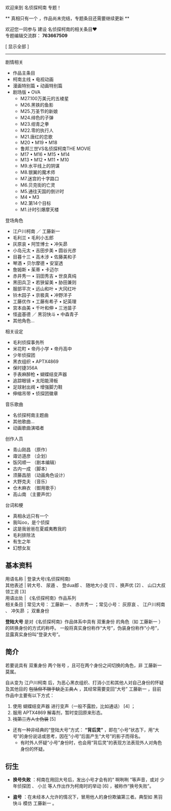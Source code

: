 欢迎来到  名侦探柯南  专题！

** 真相只有一个  ，作品尚未完结，专题条目还需要继续更新 **

欢迎您一同参与  建设  名侦探柯南的相关条目♥  
专题编辑交流群： **763667509**

[ 显示全部 ]

* * *

剧情相关

  * 作品主条目 
  * 柯南主线  •  电视动画 
  * 漫画特别篇  •  动画特别篇 
  * 剧场版  •  OVA 
    * M27.100万美元的五棱星 
    * M26.黑铁的鱼影 
    * M25.万圣节的新娘 
    * M24.绯色的子弹 
    * M23.绀青之拳 
    * M22.零的执行人 
    * M21.唐红的恋歌 
    * M20  •  M19  •  M18 
    * 鲁邦三世VS名侦探柯南THE MOVIE 
    * M17  •  M16  •  M15  •  M14 
    * M13  •  M12  •  M11  •  M10 
    * M9.水平线上的阴谋 
    * M8.银翼的魔术师 
    * M7.迷宫的十字路口 
    * M6.贝克街的亡灵 
    * M5.通往天国的倒计时 
    * M4  •  M3 
    * M2.第14个目标 
    * M1.计时引爆摩天楼 

登场角色

  * 江户川柯南  ／  工藤新一 
  * 毛利兰  •  毛利小五郎 
  * 灰原哀  •  阿笠博士  •  冲矢昴 
  * 小岛元太  •  吉田步美  •  圆谷光彦 
  * 目暮十三  •  高木涉  •  佐藤美和子 
  * 琴酒  •  贝尔摩德  •  安室透 
  * 詹姆斯  •  茱蒂  •  卡迈尔 
  * 赤井秀一  •  羽田秀吉  •  世良真纯 
  * 黑田兵卫  •  若狭留美  •  胁田兼则 
  * 服部平次  •  远山和叶  •  大冈红叶 
  * 铃木园子  •  京极真  •  冲野洋子 
  * 工藤优作  •  工藤有希子  •  妃英理 
  * 宫本由美  •  千叶和伸  •  三池苗子 
  * 怪盗基德  ／  黑羽快斗  •  中森青子 
  * 其他角色... 

相关设定

  * 毛利侦探事务所 
  * 米花町  •  帝丹小学  •  帝丹高中 
  * 少年侦探团 
  * 黑衣组织  •  APTX4869 
  * 保时捷356A 
  * 手表麻醉枪  •  蝴蝶结变声器 
  * 追踪眼镜  •  太阳能滑板 
  * 足球射出阀  •  增强脚力鞋 
  * 伸缩吊带  •  侦探团徽章 

音乐歌曲

  * 名侦探柯南主题曲 
  * 其他歌曲... 
  * 动画歌曲演唱者 

创作人员

  * 青山刚昌  （原作） 
  * 诹访道彦  （企划） 
  * 饭冈顺一  （剧本编辑） 
  * 古内一成  （脚本） 
  * 须藤昌朋  （动画角色设计） 
  * 大野克夫  （音乐） 
  * 仓木麻衣  （御用歌手） 
  * 高山南  （主要声优） 

台词和梗

  * 真相永远只有一个 
  * 我叫oo，是个侦探 
  * 这是我爸爸在夏威夷教我的 
  * 毛利排除法 
  * 有生之年 
  * 幻想女友 

**基本资料**  
---  
用语名称  |  登录大号(名侦探柯南)   
其他表述  |  转大号、  尿遁  、  登dua郎  、  随地大小变  [1]  、换声优  [2]  、  山口大叔  领工资  [3]   
用语出处  |  《名侦探柯南》作品系列   
相关条目  |  常见大号：  工藤新一  、  赤井秀一  ；常见小号：  灰原哀  、  江户川柯南  、  冲矢昴  ；  双重身份   
  
**登陆大号** 是对《名侦探柯南》作品体系中具有  双重身份  的角色（如  工藤新一  ）的转换身份的方式的称呼。
一般将真实身份称作“大号”，伪装身份称作“小号”，显露真实身份叫“登录大号”。

##  简介

若要说具有  双重身份  两个账号  ，且可在两个身份之间切换的角色，非  工藤新一  莫属。

自从变为  江户川柯南  后，为恶心黑衣组织、打消小兰和其他人对自己身份的怀疑及其他目的 ~~包括但不限于缺乏工具人~~ ，其经常需要变回“大号”
工藤新一  ，目前作品中主要有以下方式：

  1. 使用  蝴蝶结变声器  进行变声（一般不露脸，比如通话）  [4]  ； 
  2. 服用  APTX4869  解毒剂，暂时变回原来形态。 
  3. ~~找第三方人士伪装~~ [5] 

  * 还有一种非经典的“登陆大号”方式： **“背后灵”** ，即在“小号”状态下，用“大号”的身份说话或思考，因在“小号”后面产生“大号”的影子而得名。 
    * 有时外人怀疑“小号”身份时，也会用“背后灵”的表现方法表现外人对角色身份的怀疑。 

##  衍生

  * **换号失败** ：柯南在用回大号后，发出小号才会有的“  啊咧咧  ”等声音，或对  少年侦探团  、  小兰  等人作出作为柯南时的举动  [6]  ，被称作“换号失败”。 

  * **盗号** ：在未经本人允许的情况下，冒用他人的身份欺骗第三者。典型如  黑羽快斗  模仿  工藤新一  。 